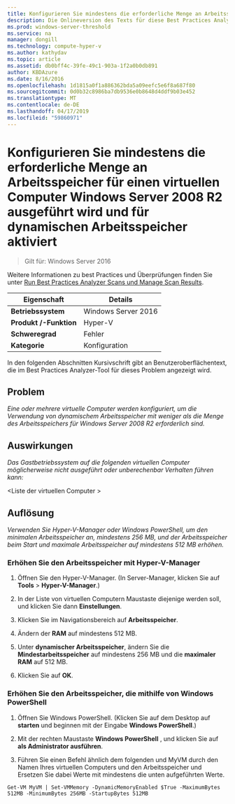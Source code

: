 ```yaml
---
title: Konfigurieren Sie mindestens die erforderliche Menge an Arbeitsspeicher für einen virtuellen Computer Windows Server 2008 R2 ausgeführt wird und für dynamischen Arbeitsspeicher aktiviert
description: Die Onlineversion des Texts für diese Best Practices Analyzer-Regel.
ms.prod: windows-server-threshold
ms.service: na
manager: dongill
ms.technology: compute-hyper-v
ms.author: kathydav
ms.topic: article
ms.assetid: db0bff4c-39fe-49c1-903a-1f2a0b0db891
author: KBDAzure
ms.date: 8/16/2016
ms.openlocfilehash: 1d1815a0f1a886362bda5a09eefc5e6f8a687f80
ms.sourcegitcommit: 0d0b32c8986ba7db9536e0b8648d4ddf9b03e452
ms.translationtype: MT
ms.contentlocale: de-DE
ms.lasthandoff: 04/17/2019
ms.locfileid: "59860971"
---
```

# <a name="configure-at-least-the-required-amount-of-memory-for-a-virtual-machine-running-windows-server-2008-r2-and-enabled-for-dynamic-memory"></a>Konfigurieren Sie mindestens die erforderliche Menge an Arbeitsspeicher für einen virtuellen Computer Windows Server 2008 R2 ausgeführt wird und für dynamischen Arbeitsspeicher aktiviert

>Gilt für: Windows Server 2016

Weitere Informationen zu best Practices und Überprüfungen finden Sie unter [Run Best Practices Analyzer Scans und Manage Scan Results](https://go.microsoft.com/fwlink/p/?LinkID=223177).  
  
|Eigenschaft|Details|  
|-|-|  
|**Betriebssystem**|Windows Server 2016|  
|**Produkt /-Funktion**|Hyper-V|  
|**Schweregrad**|Fehler|  
|**Kategorie**|Konfiguration|  
  
In den folgenden Abschnitten Kursivschrift gibt an Benutzeroberflächentext, die im Best Practices Analyzer-Tool für dieses Problem angezeigt wird.  
  
## <a name="issue"></a>Problem  
*Eine oder mehrere virtuelle Computer werden konfiguriert, um die Verwendung von dynamischem Arbeitsspeicher mit weniger als die Menge des Arbeitsspeichers für Windows Server 2008 R2 erforderlich sind.*  
  
## <a name="impact"></a>Auswirkungen  
*Das Gastbetriebssystem auf die folgenden virtuellen Computer möglicherweise nicht ausgeführt oder unberechenbar Verhalten führen kann:*  
  
\<Liste der virtuellen Computer >  
  
## <a name="resolution"></a>Auflösung  
*Verwenden Sie Hyper-V-Manager oder Windows PowerShell, um den minimalen Arbeitsspeicher an, mindestens 256 MB, und der Arbeitsspeicher beim Start und maximale Arbeitsspeicher auf mindestens 512 MB erhöhen.*  
  
### <a name="increase-memory-using-hyper-v-manager"></a>Erhöhen Sie den Arbeitsspeicher mit Hyper-V-Manager  
  
1.  Öffnen Sie den Hyper-V-Manager. (In Server-Manager, klicken Sie auf **Tools** > **Hyper-V-Manager**.)  
  
2.  In der Liste von virtuellen Computern Maustaste diejenige werden soll, und klicken Sie dann **Einstellungen**.  
  
3.  Klicken Sie im Navigationsbereich auf **Arbeitsspeicher**.  
  
4.  Ändern der **RAM** auf mindestens 512 MB.  
  
5.  Unter **dynamischer Arbeitsspeicher**, ändern Sie die **Mindestarbeitsspeicher** auf mindestens 256 MB und die **maximaler RAM** auf 512 MB.  
  
6.  Klicken Sie auf **OK**.  
  
### <a name="increase-memory-using-windows-powershell"></a>Erhöhen Sie den Arbeitsspeicher, die mithilfe von Windows PowerShell  
  
1.  Öffnen Sie Windows PowerShell. (Klicken Sie auf dem Desktop auf **starten** und beginnen mit der Eingabe **Windows PowerShell**.)  
  
2.  Mit der rechten Maustaste **Windows PowerShell** , und klicken Sie auf **als Administrator ausführen**.  
  
3.  Führen Sie einen Befehl ähnlich dem folgenden und MyVM durch den Namen Ihres virtuellen Computers und den Arbeitsspeicher und Ersetzen Sie dabei Werte mit mindestens die unten aufgeführten Werte.  
  
```  
Get-VM MyVM | Set-VMMemory -DynamicMemoryEnabled $True -MaximumBytes 512MB -MinimumBytes 256MB -StartupBytes 512MB  
```  
  


